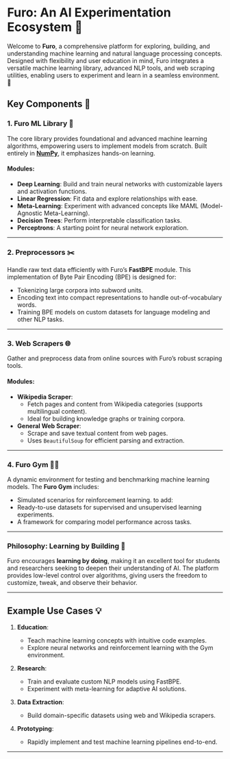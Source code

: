# Furo: An AI Experimentation Ecosystem 🚀

Welcome to **Furo**, a comprehensive platform for exploring, building, and understanding machine learning and natural language processing concepts. Designed with flexibility and user education in mind, Furo integrates a versatile machine learning library, advanced NLP tools, and web scraping utilities, enabling users to experiment and learn in a seamless environment. 🌟

## Key Components 🧩

### 1. **Furo ML Library** 🧠  
The core library provides foundational and advanced machine learning algorithms, empowering users to implement models from scratch. Built entirely in [**NumPy**](https://www.nature.com/articles/s41586-020-2649-2), it emphasizes hands-on learning.  
#### Modules:
- **Deep Learning**: Build and train neural networks with customizable layers and activation functions.
- **Linear Regression**: Fit data and explore relationships with ease.
- **Meta-Learning**: Experiment with advanced concepts like MAML (Model-Agnostic Meta-Learning).
- **Decision Trees**: Perform interpretable classification tasks.
- **Perceptrons**: A starting point for neural network exploration.

---

### 2. **Preprocessors** ✂️  
Handle raw text data efficiently with Furo’s **FastBPE** module. This implementation of Byte Pair Encoding (BPE) is designed for:
- Tokenizing large corpora into subword units.
- Encoding text into compact representations to handle out-of-vocabulary words.
- Training BPE models on custom datasets for language modeling and other NLP tasks.


---

### 3. **Web Scrapers** 🌐  
Gather and preprocess data from online sources with Furo’s robust scraping tools.  
#### Modules:
- **Wikipedia Scraper**:  
  - Fetch pages and content from Wikipedia categories (supports multilingual content).
  - Ideal for building knowledge graphs or training corpora.
- **General Web Scraper**:  
  - Scrape and save textual content from web pages.
  - Uses `BeautifulSoup` for efficient parsing and extraction.

---

### 4. **Furo Gym** 🏋️‍♂️  
A dynamic environment for testing and benchmarking machine learning models. The **Furo Gym** includes:
- Simulated scenarios for reinforcement learning.
  to add:
- Ready-to-use datasets for supervised and unsupervised learning experiments.
- A framework for comparing model performance across tasks.

---

### Philosophy: Learning by Building 🔧  
Furo encourages **learning by doing**, making it an excellent tool for students and researchers seeking to deepen their understanding of AI. The platform provides low-level control over algorithms, giving users the freedom to customize, tweak, and observe their behavior.

---

## Example Use Cases 💡  

1. **Education**:  
   - Teach machine learning concepts with intuitive code examples.  
   - Explore neural networks and reinforcement learning with the Gym environment.

2. **Research**:  
   - Train and evaluate custom NLP models using FastBPE.  
   - Experiment with meta-learning for adaptive AI solutions.

3. **Data Extraction**:  
   - Build domain-specific datasets using web and Wikipedia scrapers.  

4. **Prototyping**:  
   - Rapidly implement and test machine learning pipelines end-to-end.

---
